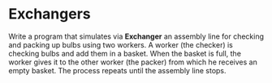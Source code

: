 # Exchangers
Write a program that simulates via **Exchanger** an assembly line for checking and packing up bulbs using two workers. A worker (the checker) is checking bulbs and add them in a basket. When the basket is full, the worker gives it to the other worker (the packer) from which he receives an empty basket. The process repeats until the assembly line stops.
